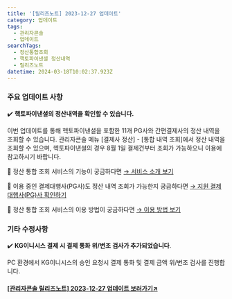 ```yaml
---
title: '[릴리즈노트] 2023-12-27 업데이트'
category: 업데이트
tags:
  - 관리자콘솔
  - 업데이트
searchTags:
  - 정산통합조회
  - 핵토파이낸셜 정산내역
  - 릴리즈노트
datetime: 2024-03-18T10:02:37.923Z
---
```


<Callout title="2023년 12월 27일 관리자콘솔 업데이트 소식을 안내드립니다." />



### **주요 업데이트 사항**

<Tag text="정산통합조회 서비스" />

✔️ **핵토파이낸셜의 정산내역을 확인할 수 있습니다.**

이번 업데이트를 통해 헥토파이낸셜을 포함한 11개 PG사와 간편결제사의 정산 내역을 조회할 수 있습니다. 관리자콘솔 메뉴 \[결제사 정산] - \[통합 내역 조회]에서 정산 내역을 조회할 수 있으며, 헥토파이낸셜의 경우 8월 1일 결제건부터 조회가 가능하오니 이용에 참고하시기 바랍니다.

📍 정산 통합 조회 서비스의 기능이 궁금하다면 [→ 서비스 소개 보기](https://guide.portone.io/a89f61e5-4545-41ae-9b72-14f506adcac6)

📍 이용 중인 결제대행사(PG사)도 정산 내역 조회가 가능한지 궁금하다면 [→ 지원 결제대행사(PG)사 확인하기](https://guide.portone.io/a89f61e5-4545-41ae-9b72-14f506adcac6)

📍 정산 통합 조회 서비스의 이용 방법이 궁금하다면 [→ 이용 방법 보기](https://guide.portone.io/92af7604-5813-48fa-a186-82e8e7356a3e)

### 기타 수정사항

<Tag text="결제서비스 V1" />

✔️ **KG이니시스 결제 시 결제 통화 위/변조 검사가 추가되었습니다**.

PC 환경에서 KG이니시스의 승인 요청시 결제  통화 및 결제 금액 위/변조 검사를 진행합니다.

#### **[\[관리자콘솔 릴리즈노트\] 2023-12-27 업데이트 보러가기↗](https://developers.portone.io/release-notes/console/2023-12-27?v=v2)**
